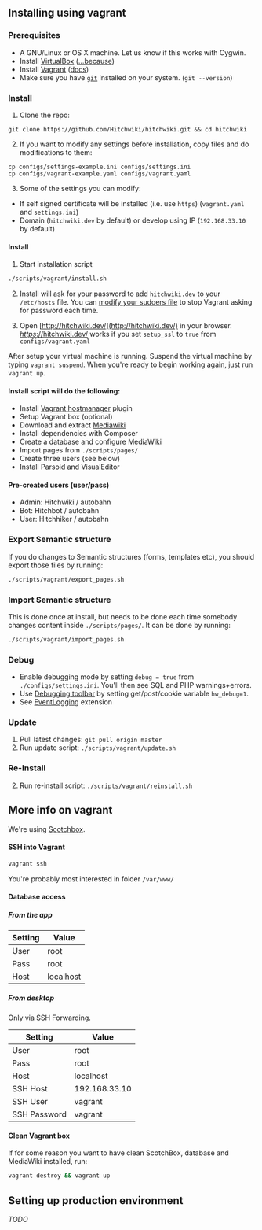## Installing using vagrant 

### Prerequisites
* A GNU/Linux or OS X machine. Let us know if this works with Cygwin.
* Install [VirtualBox](https://www.virtualbox.org/) ([...because](http://docs.vagrantup.com/v2/virtualbox))
* Install [Vagrant](https://www.vagrantup.com/) ([docs](https://docs.vagrantup.com/v2/installation/))
* Make sure you have [`git`](http://git-scm.com/) installed on your system. (`git --version`)

### Install

1. Clone the repo:
```
git clone https://github.com/Hitchwiki/hitchwiki.git && cd hitchwiki
```
2. If you want to modify any settings before installation, copy files and do modifications to them:
```
cp configs/settings-example.ini configs/settings.ini
cp configs/vagrant-example.yaml configs/vagrant.yaml
```
3. Some of the settings you can modify:
 - If self signed certificate will be installed (i.e. use `https`) (`vagrant.yaml` and `settings.ini`)
 - Domain (`hitchwiki.dev` by default) or develop using IP (`192.168.33.10` by default)

#### Install
1. Start installation script
```bash
./scripts/vagrant/install.sh
```

2. Install will ask for your password to add `hitchwiki.dev` to your `/etc/hosts` file.
You can [modify your sudoers file](https://github.com/smdahlen/vagrant-hostmanager#passwordless-sudo) to stop Vagrant asking for password each time.

3. Open [http://hitchwiki.dev/](http://hitchwiki.dev/) in your browser. [*https*://hitchwiki.dev/](https://hitchwiki.dev/) works if you set `setup_ssl` to `true` from `configs/vagrant.yaml`

After setup your virtual machine is running. Suspend the virtual machine by typing `vagrant suspend`.
When you're ready to begin working again, just run `vagrant up`.


#### Install script will do the following:
* Install [Vagrant hostmanager](https://github.com/smdahlen/vagrant-hostmanager) plugin
* Setup Vagrant box (optional)
* Download and extract [Mediawiki](https://www.mediawiki.org/)
* Install dependencies with Composer
* Create a database and configure MediaWiki
* Import pages from `./scripts/pages/`
* Create three users (see below)
* Install Parsoid and VisualEditor

#### Pre-created users (user/pass)
* Admin: Hitchwiki / autobahn
* Bot: Hitchbot / autobahn
* User: Hitchhiker / autobahn

### Export Semantic structure
If you do changes to Semantic structures (forms, templates etc), you should export those files by running:
```bash
./scripts/vagrant/export_pages.sh
```

### Import Semantic structure

This is done once at install, but needs to be done each time somebody changes content inside `./scripts/pages/`. It can be done by running:
```bash
./scripts/vagrant/import_pages.sh
```

### Debug
* Enable debugging mode by setting `debug = true` from `./configs/settings.ini`. You'll then see SQL and PHP warnings+errors.
* Use [Debugging toolbar](https://www.mediawiki.org/wiki/Debugging_toolbar) by setting get/post/cookie variable `hw_debug=1`.
* See [EventLogging](https://www.mediawiki.org/wiki/Extension:EventLogging) extension

### Update
1. Pull latest changes: `git pull origin master`
2. Run update script: `./scripts/vagrant/update.sh`

### Re-Install
2. Run re-install script: `./scripts/vagrant/reinstall.sh`

## More info on vagrant

We're using [Scotchbox](http://box.scotch.io/).

#### SSH into Vagrant
```bash
vagrant ssh
```

You're probably most interested in folder `/var/www/`

#### Database access
##### From the app
Setting | Value
------------ | -------------
User | root
Pass | root
Host | localhost

##### From desktop
Only via SSH Forwarding.

Setting | Value
------------ | -------------
User | root
Pass | root
Host | localhost
SSH Host | 192.168.33.10
SSH User | vagrant
SSH Password | vagrant

#### Clean Vagrant box
If for some reason you want to have clean ScotchBox, database and MediaWiki installed, run:
```bash
vagrant destroy && vagrant up
```

## Setting up production environment
_TODO_
